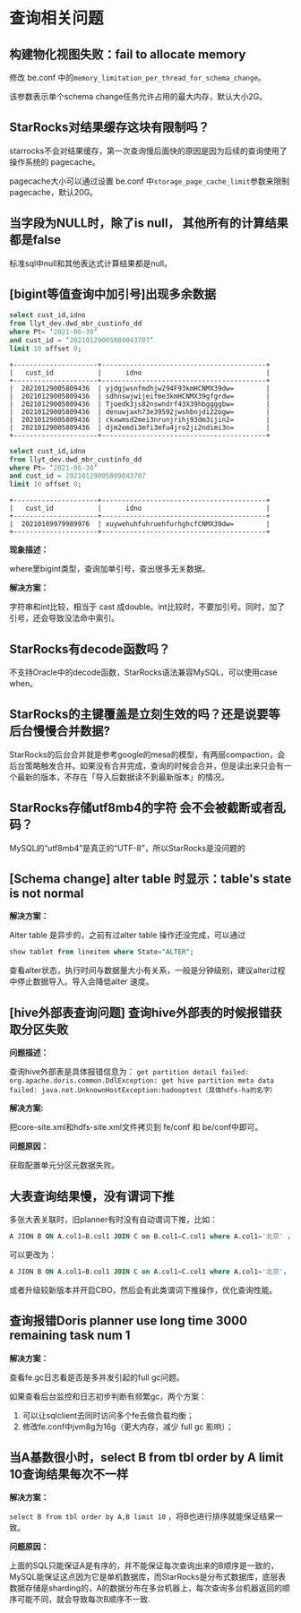 # 查询相关问题

## 构建物化视图失败：fail to allocate memory

修改 be.conf 中的`memory_limitation_per_thread_for_schema_change`。

该参数表示单个schema change任务允许占用的最大内存，默认大小2G。

## StarRocks对结果缓存这块有限制吗？

starrocks不会对结果缓存，第一次查询慢后面快的原因是因为后续的查询使用了操作系统的 pagecache。

pagecache大小可以通过设置 be.conf 中`storage_page_cache_limit`参数来限制pagecache，默认20G。

## 当字段为NULL时，除了is null， 其他所有的计算结果都是false

标准sql中null和其他表达式计算结果都是null。

## [bigint等值查询中加引号]出现多余数据

```sql
select cust_id,idno 
from llyt_dev.dwd_mbr_custinfo_dd 
where Pt= ‘2021-06-30’ 
and cust_id = ‘20210129005809043707’ 
limit 10 offset 0;
```

```plain text
+---------------------+-----------------------------------------+
|   cust_id           |      idno                               |
+---------------------+-----------------------------------------+
|  20210129005809436  | yjdgjwsnfmdhjw294F93kmHCNMX39dw=        |
|  20210129005809436  | sdhnswjwijeifme3kmHCNMX39gfgrdw=        |
|  20210129005809436  | Tjoedk3js82nswndrf43X39hbggggbw=        |
|  20210129005809436  | denuwjaxh73e39592jwshbnjdi22ogw=        |
|  20210129005809436  | ckxwmsd2mei3nrunjrihj93dm3ijin2=        |
|  20210129005809436  | djm2emdi3mfi3mfu4jro2ji2ndimi3n=        |
+---------------------+-----------------------------------------+
```

```sql
select cust_id,idno 
from llyt_dev.dwd_mbr_custinfo_dd 
where Pt= ‘2021-06-30’ 
and cust_id = 20210129005809043707 
limit 10 offset 0;
```

```plain text
+---------------------+-----------------------------------------+
|   cust_id           |      idno                               |
+---------------------+-----------------------------------------+
|  20210189979989976  | xuywehuhfuhruehfurhghcfCNMX39dw=        |
+---------------------+-----------------------------------------+
```

**现象描述：**

where里bigint类型，查询加单引号，查出很多无关数据。

**解决方案：**

字符串和int比较，相当于 cast 成double。int比较时，不要加引号。同时，加了引号，还会导致没法命中索引。

## StarRocks有decode函数吗？

不支持Oracle中的decode函数，StarRocks语法兼容MySQL，可以使用case when。

## StarRocks的主键覆盖是立刻生效的吗？还是说要等后台慢慢合并数据?

StarRocks的后台合并就是参考google的mesa的模型，有两层compaction，会后台策略触发合并。如果没有合并完成，查询的时候会合并，但是读出来只会有一个最新的版本，不存在「导入后数据读不到最新版本」的情况。

## StarRocks存储utf8mb4的字符 会不会被截断或者乱码？

MySQL的“utf8mb4”是真正的“UTF-8”，所以StarRocks是没问题的

## [Schema change] alter table 时显示：table's state is not normal

**解决方案：**

Alter table 是异步的，之前有过alter table 操作还没完成，可以通过

```sql
show tablet from lineitem where State="ALTER"; 
```

查看alter状态，执行时间与数据量大小有关系，一般是分钟级别，建议alter过程中停止数据导入。导入会降低alter 速度。

## [hive外部表查询问题] 查询hive外部表的时候报错获取分区失败

**问题描述：**

查询hive外部表是具体报错信息为：
`get partition detail failed: org.apache.doris.common.DdlException: get hive partition meta data failed: java.net.UnknownHostException:hadooptest（具体hdfs-ha的名字）`

**解决方案:**

把core-site.xml和hdfs-site.xml文件拷贝到 fe/conf 和 be/conf中即可。

**问题原因：**

获取配置单元分区元数据失败。

## 大表查询结果慢，没有谓词下推

多张大表关联时，旧planner有时没有自动谓词下推，比如：

```sql
A JION B ON A.col1=B.col1 JOIN C on B.col1=C.col1 where A.col1='北京' ，
```

可以更改为：

```sql
A JION B ON A.col1=B.col1 JOIN C on A.col1=C.col1 where A.col1='北京'，
```

或者升级较新版本并开启CBO，然后会有此类谓词下推操作，优化查询性能。

## 查询报错Doris planner use long time 3000 remaining task num 1

**解决方案：**

查看fe.gc日志看是否是多并发引起的full gc问题。

如果查看后台监控和日志初步判断有频繁gc，两个方案：

  1. 可以让sqlclient去同时访问多个fe去做负载均衡；
  2. 修改fe.conf中jvm8g为16g（更大内存，减少 full gc 影响）；

## 当A基数很小时，select B from tbl order by A limit 10查询结果每次不一样

**解决方案：**

`select B from tbl order by A,B limit 10` ，将B也进行排序就能保证结果一致。

**问题原因：**

上面的SQL只能保证A是有序的，并不能保证每次查询出来的B顺序是一致的，MySQL能保证这点因为它是单机数据库，而StarRocks是分布式数据库，底层表数据存储是sharding的，A的数据分布在多台机器上，每次查询多台机器返回的顺序可能不同，就会导致每次B顺序不一致.
